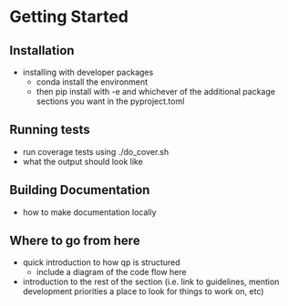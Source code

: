 # Getting Started

## Installation
* installing with developer packages
    * conda install the environment
    * then pip install with -e and whichever of the additional package sections you want in the pyproject.toml


## Running tests
* run coverage tests using ./do_cover.sh
* what the output should look like

## Building Documentation
* how to make documentation locally 

## Where to go from here
* quick introduction to how qp is structured
    * include a diagram of the code flow here
* introduction to the rest of the section (i.e. link to guidelines, mention development priorities a place to look for things to work on, etc)